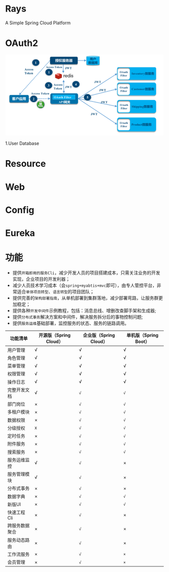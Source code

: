 # Rays
A Simple Spring Cloud Platform


# OAuth2 

![oauth2.0](img/oauth2.png)

1.User Database

# Resource


# Web


# Config

# Eureka




# 功能

- 提供`开箱即用的服务Cli`，减少开发人员的项目搭建成本，只需关注业务的开发实现，企业项目的开发利器；
- 减少人员技术学习成本（会`spring+myabtis+mvc`即可），由专人管控平台，非常适合`单体项目转型`、`语言转型`的项目团队；
- 提供完善的`架构部署指南`，从单机部署到集群落地，减少部署弯路，让服务群更加稳定；
- 提供各种`开发中间件`示例教程，包括：消息总线、增删改查脚手架和生成器;
- 提供`分布式事务`解决方案和中间件，解决服务拆分后的事物控制问题;
- 提供`服务运维`基础部署，监控服务的状态、服务的链路调用。

功能清单 | 开源版（Spring Cloud） | 企业版（Spring Cloud） | 单机版（Spring Boot）
---|---|---|---
用户管理|√|√|√
角色管理|√|√|√
菜单管理|√|√|√
权限管理|√|√|√
操作日志|√|√|√
完整开发文档|√|`√`|`√`
部门岗位|×|`√`|`√`
多租户模块|×|`√`|`√`
数据权限|×|`√`|`√`
分级授权|x|`√`|`√`
定时任务|×|`√`|`√`
附件服务|×|`√`|`√`
搜索服务|×|`√`|`√`
服务运维监控| √|`√`|×
服务管理模块|√|`√`|×
分布式事务|×|`√`|×
数据字典|×|`√`|`√`
新版UI|×|`√`|`√`
快速工程Cli|×|`√`|×
跨服务数据聚合|×|`√`|×
服务动态路由|×|`√`|×
工作流服务|×|`√`|`×`
会员管理|×|`√`|`×`

